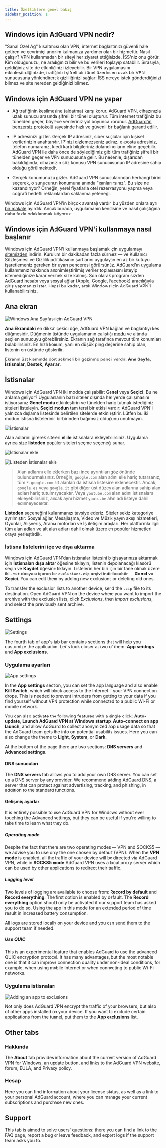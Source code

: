 ```yaml
---
title: Özelliklere genel bakış
sidebar_position: 1
---
```


## Windows için AdGuard VPN nedir?

"Sanal Özel Ağ" kısaltması olan VPN, internet bağlantınızı güvenli hâle getiren ve çevrimiçi anonim kalmanıza yardımcı olan bir hizmettir. Nasıl çalışır? VPN kullanmadan bir siteyi her ziyaret ettiğinizde, İSS'niz onu görür. Kim olduğunuzu, ne aradığınızı bilir ve bu verileri toplayıp satabilir. Sırasıyla, geldiğiniz site de etkinliğinizi izleyebilir. Bir VPN uygulamasını etkinleştirdiğinizde, trafiğinizi şifreli bir tünel üzerinden uzak bir VPN sunucusuna yönlendirerek gizliliğinizi sağlar: İSS nereye istek gönderdiğinizi bilmez ve site nereden geldiğinizi bilmez.

## Windows için AdGuard VPN ne yapar

- Ağ trafiğinin kesilmesine (aldatma) karşı korur. AdGuard VPN, cihazınızla uzak sunucu arasında şifreli bir tünel oluşturur. Tüm internet trafiğiniz bu tünelden geçer, böylece verileriniz yol boyunca korunur. [AdGuard'ın benzersiz protokolü](/general/adguard-vpn-protocol.mdx) sayesinde hızlı ve güvenli bir bağlantı garanti edilir.

- IP adresinizi gizler. Gerçek IP adresiniz, siber suçlular için kişisel verilerinizin anahtarıdır. IP'nizi gizlemezseniz adınız, e-posta adresiniz, telefon numaranız, kredi kartı bilgileriniz dolandırıcıların eline geçebilir. AdGuard VPN ile daha önce de söylediğimiz gibi tüm trafiğiniz şifreli bir tünelden geçer ve VPN sunucusuna gelir. Bu nedenle, dışarıdan bakıldığında, cihazınızın söz konusu VPN sunucusunun IP adresine sahip olduğu görülmektedir.

- Gerçek konumunuzu gizler. AdGuard VPN sunucularından herhangi birini seçerek, o sunucunun konumuna anında "ışınlanırsınız". Bu size ne kazandırıyor? Örneğin, yerel fiyatlarla otel rezervasyonu yapma veya coğrafi hedefli reklamlardan saklanma yeteneği.

Windows için AdGuard VPN'in birçok avantajı vardır, bu yüzden onlara ayrı [bir makale](/general/why-adguard-vpn.md) ayırdık. Ancak burada, uygulamanın kendisine ve nasıl çalıştığına daha fazla odaklanmak istiyoruz.

## Windows için AdGuard VPN'i kullanmaya nasıl başlanır

Windows için AdGuard VPN'i kullanmaya başlamak için uygulamayı [sitemizden](https://adguard-vpn.com/welcome.html) indirin. Kurulum bir dakikadan fazla sürmez — ve Kullanıcı Sözleşmesi ve Gizlilik politikasının şartlarını uygulayan en az bir kutuyu işaretlemeniz gereken bir uyarı penceresi görürsünüz. AdGuard'ın uygulama kullanımınız hakkında anonimleştirilmiş veriler toplamasını isteyip istemediğinize karar vermek size kalmış. Son olarak program sizden [AdGuard hesabı](https://auth.adguard.com/login.html) veya sosyal ağlar (Apple, Google, Facebook) aracılığıyla giriş yapmanızı ister. Hepsi bu kadar, artık Windows için AdGuard VPN'i kullanabilirsiniz.

## Ana ekran

![Windows Ana Sayfası için AdGuard VPN](https://cdn.adguardvpn.com/content/release_notes/vpn/windows/v2.0/new_main_window_en.png)

**Ana Ekrandaki** en dikkat çekici öğe, AdGuard VPN bağlan ve bağlantıyı kes düğmesidir. Düğmenin üstünde uygulamanın çalıştığı [modu](#exclusions) ve altında seçilen sunucuyu görebilirsiniz. Ekranın sağ tarafında mevcut tüm konumları bulabilirsiniz. En hızlı konum, yani en düşük ping değerine sahip olan, listenin en üstünde gösterilir.

Ekranın üst kısmında dört sekmeli bir gezinme paneli vardır: **Ana Sayfa**, **İstisnalar**, **Destek**, **Ayarlar**.

## İstisnalar

Windows için AdGuard VPN iki modda çalışabilir: **Genel** veya **Seçici**. Bu ne anlama geliyor? Uygulamanın bazı siteler dışında her yerde çalışmasını istiyorsanız **Genel modu** etkinleştirin ve tünelden hariç tutmak istediğiniz siteleri listeleyin. **Seçici modun** tam tersi bir etkisi vardır: AdGuard VPN'i yalnızca dışlama listesinde belirtilen sitelerde etkinleştirir. Lütfen bu iki modun istisna listelerinin birbirinden bağımsız olduğunu unutmayın.

![İstisnalar](https://cdn.adguardvpn.com/content/kb/VPN/windows/exclusions_en.png)

Alan adlarını girerek siteleri **el ile** istisnalara ekleyebilirsiniz. Uygulama ayrıca size **listeden** popüler siteleri seçme seçeneği sunar.

![İstisnalar ekle](https://cdn.adguardvpn.com/content/kb/VPN/windows/exclusions_add_en.png)

![Listeden İstisnalar ekle](https://cdn.adguardvpn.com/content/kb/VPN/windows/exclusions_from_list_en.png)

> Alan adlarını elle eklerken bazı ince ayrıntıları göz önünde bulundurmalısınız. Örneğin, `google.com` alan adını elle hariç tutarsanız, tüm `*.google.com` alt alanları da istisna listesine eklenecektir. Ancak, `google.es` veya `google.it` gibi diğer üst düzey alan adlarına sahip alan adları hariç tutulmayacaktır. Veya `youtube.com` alan adını istisnalara ekleyebilirsiniz, ancak aynı hizmet `youtu.be` alan adı listeye dahil edilmeyecektir.

**Listeden** seçeneğini kullanmanızı tavsiye ederiz. Siteler sekiz kategoriye ayrılmıştır: Sosyal ağlar, Mesajlaşma, Video ve Müzik yayın akışı hizmetleri, Oyunlar, Alışveriş, Arama motorları ve İş iletişim araçları. Her platformla ilgili tüm alan adları ve alt alan adları dahil olmak üzere en popüler hizmetleri oraya yerleştirdik.

### İstisna listelerini içe ve dışa aktarma

Windows için AdGuard VPN'dan istisnalar listesini bilgisayarınıza aktarmak için **İstisnaları dışa aktar** öğesine tıklayın, listenin depolanacağı klasörü seçin ve **Kaydet** öğesine tıklayın. Listelerin her biri için bir tane olmak üzere iki `.txt` dosyası içeren bir `exclusions.zip` arşivi indirilecektir — **Genel** ve **Seçici**. You can edit them by adding new exclusions or deleting old ones.

To transfer the exclusion lists to another device, send the `.zip` file to its destination. Open AdGuard VPN on the device where you want to import the archive with the exclusion lists, click *Exclusions*, then *Import exclusions*, and select the previously sent archive.

## Settings

![Settings](https://cdn.adguardvpn.com/content/release_notes/vpn/windows/v2.0/settings_en.png)

The fourth tab of app's tab bar contains sections that will help you customize the application. Let's look closer at two of them: **App settings** and **App exclusions**.

### Uygulama ayarları

![App settings](https://cdn.adguardvpn.com/content/release_notes/vpn/windows/v2.0/app_settings_en.png)

In the **App settings** section, you can set the app language and also enable **Kill Switch**, which will block access to the Internet if your VPN connection drops. This is needed to prevent intruders from getting to your data if you find yourself without VPN protection while connected to a public Wi-Fi or mobile network.

You can also activate the following features with a single click: **Auto-update**, **Launch AdGuard VPN at Windows startup**, **Auto-connect on app launch**, and allow AdGuard to collect anonymized app usage data so that the AdGuard team gets the info on potential usability issues. Here you can also change the theme to **Light**, **System**, or **Dark**.

At the bottom of the page there are two sections: **DNS servers** and **Advanced settings**.

#### DNS sunucuları

The **DNS servers** tab allows you to add your own DNS server. You can set up a DNS server by any provider. We recommend adding [AdGuard DNS](https://adguard-dns.io/kb/general/dns-providers/#adguard-dns), a server that can protect against advertising, tracking, and phishing, in addition to the standard functions.

#### Gelişmiş ayarlar

It is entirely possible to use AdGuard VPN for Windows without ever touching the Advanced settings, but they can be useful if you're willing to take time to learn what they do.

##### Operating mode

Despite the fact that there are two operating modes — VPN and SOCKS5 — we advise you to use only the one chosen by default (VPN). When the **VPN mode** is enabled, all the traffic of your device will be directed via AdGuard VPN, while in **SOCKS5 mode** AdGuard VPN uses a local proxy server which can be used by other applications to redirect their traffic.

##### Logging level

Two levels of logging are available to choose from: **Record by default** and **Record everything**. The first option is enabled by default. The **Record everything** option should only be activated if our support team has asked you to do so. Using the app in this mode for an extended period of time result in increased battery consumption.

All logs are stored locally on your device and you can send them to the support team if needed.

##### Use QUIC

This is an experimental feature that enables AdGuard to use the advanced QUIC encryption protocol. It has many advantages, but the most notable one is that it can improve connection quality under non-ideal conditions, for example, when using mobile Internet or when connecting to public Wi-Fi networks.

### Uygulama istisnaları

![Adding an app to exclusions](https://cdn.adguardvpn.com/content/release_notes/vpn/windows/v2.0/add_app_en.png)

Not only does AdGuard VPN encrypt the traffic of your browsers, but also of other apps installed on your device. If you want to exclude certain applications from the tunnel, put them to the **App exclusions** list.

## Other tabs

### Hakkında

The **About** tab provides information about the current version of AdGuard VPN for Windows, an update button, and links to the AdGuard VPN website, forum, EULA, and Privacy policy.

### Hesap

Here you can find information about your license status, as well as a link to your personal AdGuard account, where you can manage your current subscriptions and purchase new ones.

## Support

This tab is aimed to solve users' questions: there you can find a link to the FAQ page, report a bug or leave feedback, and export logs if the support team asks you to.
